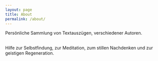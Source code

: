 ```yaml
---
layout: page
title: About
permalink: /about/
---
```


Persönliche Sammlung von Textauszügen, verschiedener Autoren.  
&nbsp;

Hilfe zur Selbstfindung, zur Meditation, zum stillen Nachdenken und zur geistigen Regeneration.
